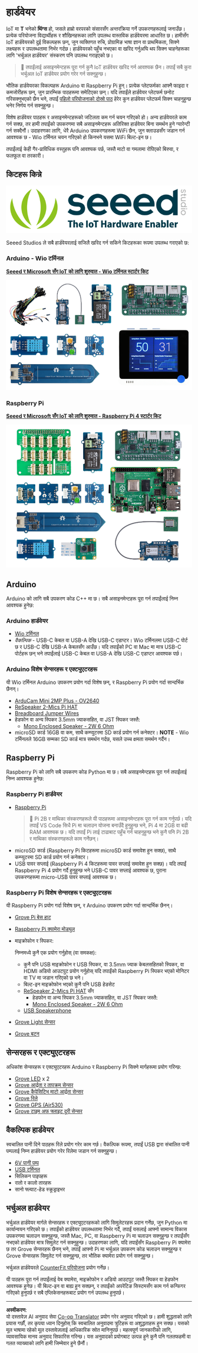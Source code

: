 <!--
CO_OP_TRANSLATOR_METADATA:
{
  "original_hash": "3dce18fab38adf93ff30b8c221b1eec5",
  "translation_date": "2025-08-27T09:44:10+00:00",
  "source_file": "hardware.md",
  "language_code": "ne"
}
-->
# हार्डवेयर

IoT मा **T** भनेको **थिंग्स** हो, जसले हाम्रो वरपरको संसारसँग अन्तरक्रिया गर्ने उपकरणहरूलाई जनाउँछ। प्रत्येक परियोजना विद्यार्थीहरू र शौखिनहरूका लागि उपलब्ध वास्तविक हार्डवेयरमा आधारित छ। हामीसँग IoT हार्डवेयरको दुई विकल्पहरू छन्, जुन व्यक्तिगत रुचि, प्रोग्रामिङ भाषा ज्ञान वा प्राथमिकता, सिक्ने लक्ष्यहरू र उपलब्धतामा निर्भर गर्दछ। हार्डवेयरको पहुँच नभएका वा खरिद गर्नुअघि थप सिक्न चाहनेहरूका लागि 'भर्चुअल हार्डवेयर' संस्करण पनि उपलब्ध गराइएको छ।

> 💁 तपाईंलाई असाइनमेन्टहरू पूरा गर्न कुनै IoT हार्डवेयर खरिद गर्न आवश्यक छैन। तपाईं सबै कुरा भर्चुअल IoT हार्डवेयर प्रयोग गरेर गर्न सक्नुहुन्छ।

भौतिक हार्डवेयरका विकल्पहरू Arduino वा Raspberry Pi हुन्। प्रत्येक प्लेटफर्मका आफ्नै फाइदा र कमजोरीहरू छन्, जुन प्रारम्भिक पाठहरूमा समेटिएका छन्। यदि तपाईंले हार्डवेयर प्लेटफर्म छनोट गरिसक्नुभएको छैन भने, तपाईं [पहिलो परियोजनाको दोस्रो पाठ](./1-getting-started/lessons/2-deeper-dive/README.md) हेरेर कुन हार्डवेयर प्लेटफर्म सिक्न चाहनुहुन्छ भनेर निर्णय गर्न सक्नुहुन्छ।

विशेष हार्डवेयर पाठहरू र असाइनमेन्टहरूको जटिलता कम गर्न चयन गरिएको हो। अन्य हार्डवेयरले काम गर्न सक्छ, तर हामी तपाईंको उपकरणमा सबै असाइनमेन्टहरू अतिरिक्त हार्डवेयर बिना समर्थन हुने ग्यारेन्टी गर्न सक्दैनौं। उदाहरणका लागि, धेरै Arduino उपकरणहरूमा WiFi छैन, जुन क्लाउडसँग जडान गर्न आवश्यक छ - Wio टर्मिनल चयन गरिएको हो किनभने यसमा WiFi बिल्ट-इन छ।

तपाईंलाई केही गैर-प्राविधिक वस्तुहरू पनि आवश्यक पर्छ, जस्तै माटो वा गमलामा रोपिएको बिरुवा, र फलफूल वा तरकारी।

## किटहरू किन्ने

![Seeed Studios को लोगो](../../translated_images/seeed-logo.74732b6b482b6e8e8bdcc06f0541fc92b1dabf5e3e8f37afb91e04393a8cb977.ne.png)

Seeed Studios ले सबै हार्डवेयरलाई सजिलै खरिद गर्न सकिने किटहरूका रूपमा उपलब्ध गराएको छ:

### Arduino - Wio टर्मिनल

**[Seeed र Microsoft सँग IoT को लागि शुरुवात - Wio टर्मिनल स्टार्टर किट](https://www.seeedstudio.com/IoT-for-beginners-with-Seeed-and-Microsoft-Wio-Terminal-Starter-Kit-p-5006.html)**

[![Wio टर्मिनल हार्डवेयर किट](../../translated_images/wio-hardware-kit.4c70c48b85e4283a1d73e248d87d49587c0cd077eeb69cb3eca803166f63c9a5.ne.png)](https://www.seeedstudio.com/IoT-for-beginners-with-Seeed-and-Microsoft-Wio-Terminal-Starter-Kit-p-5006.html)

### Raspberry Pi

**[Seeed र Microsoft सँग IoT को लागि शुरुवात - Raspberry Pi 4 स्टार्टर किट](https://www.seeedstudio.com/IoT-for-beginners-with-Seeed-and-Microsoft-Raspberry-Pi-Starter-Kit-p-5004.html)**

[![Raspberry Pi टर्मिनल हार्डवेयर किट](../../translated_images/pi-hardware-kit.26dbadaedb7dd44c73b0131d5d68ea29472ed0a9744f90d5866c6d82f2d16380.ne.png)](https://www.seeedstudio.com/IoT-for-beginners-with-Seeed-and-Microsoft-Raspberry-Pi-Starter-Kit-p-5004.html)

## Arduino

Arduino को लागि सबै उपकरण कोड C++ मा छ। सबै असाइनमेन्टहरू पूरा गर्न तपाईंलाई निम्न आवश्यक हुनेछ:

### Arduino हार्डवेयर

* [Wio टर्मिनल](https://www.seeedstudio.com/Wio-Terminal-p-4509.html)
* *वैकल्पिक* - USB-C केबल वा USB-A देखि USB-C एडाप्टर। Wio टर्मिनलमा USB-C पोर्ट छ र USB-C देखि USB-A केबलसँग आउँछ। यदि तपाईंको PC वा Mac मा मात्र USB-C पोर्टहरू छन् भने तपाईंलाई USB-C केबल वा USB-A देखि USB-C एडाप्टर आवश्यक पर्छ।

### Arduino विशेष सेन्सरहरू र एक्ट्युएटरहरू

यी Wio टर्मिनल Arduino उपकरण प्रयोग गर्दा विशेष छन्, र Raspberry Pi प्रयोग गर्दा सान्दर्भिक छैनन्।

* [ArduCam Mini 2MP Plus - OV2640](https://www.arducam.com/product/arducam-2mp-spi-camera-b0067-arduino/)
* [ReSpeaker 2-Mics Pi HAT](https://www.seeedstudio.com/ReSpeaker-2-Mics-Pi-HAT.html)
* [Breadboard Jumper Wires](https://www.seeedstudio.com/Breadboard-Jumper-Wire-Pack-241mm-200mm-160mm-117m-p-234.html)
* हेडफोन वा अन्य स्पिकर 3.5mm ज्याकसहित, वा JST स्पिकर जस्तै:
  * [Mono Enclosed Speaker - 2W 6 Ohm](https://www.seeedstudio.com/Mono-Enclosed-Speaker-2W-6-Ohm-p-2832.html)
* microSD कार्ड 16GB वा कम, साथै कम्प्युटरमा SD कार्ड प्रयोग गर्न कनेक्टर। **NOTE** - Wio टर्मिनलले 16GB सम्मका SD कार्ड मात्र समर्थन गर्दछ, यसले उच्च क्षमता समर्थन गर्दैन।

## Raspberry Pi

Raspberry Pi को लागि सबै उपकरण कोड Python मा छ। सबै असाइनमेन्टहरू पूरा गर्न तपाईंलाई निम्न आवश्यक हुनेछ:

### Raspberry Pi हार्डवेयर

* [Raspberry Pi](https://www.raspberrypi.org/products/raspberry-pi-4-model-b/)
  > 💁 Pi 2B र माथिका संस्करणहरूले यी पाठहरूमा असाइनमेन्टहरू पूरा गर्न काम गर्नुपर्छ। यदि तपाईं VS Code सिधै Pi मा चलाउन योजना बनाउँदै हुनुहुन्छ भने, Pi 4 मा 2GB वा बढी RAM आवश्यक छ। यदि तपाईं Pi लाई टाढाबाट पहुँच गर्न चाहनुहुन्छ भने कुनै पनि Pi 2B र माथिका संस्करणहरूले काम गर्नेछन्।
* microSD कार्ड (Raspberry Pi किटहरूमा microSD कार्ड समावेश हुन सक्छ), साथै कम्प्युटरमा SD कार्ड प्रयोग गर्न कनेक्टर।
* USB पावर सप्लाई (Raspberry Pi 4 किटहरूमा पावर सप्लाई समावेश हुन सक्छ)। यदि तपाईं Raspberry Pi 4 प्रयोग गर्दै हुनुहुन्छ भने USB-C पावर सप्लाई आवश्यक छ, पुराना उपकरणहरूमा micro-USB पावर सप्लाई आवश्यक छ।

### Raspberry Pi विशेष सेन्सरहरू र एक्ट्युएटरहरू

यी Raspberry Pi प्रयोग गर्दा विशेष छन्, र Arduino उपकरण प्रयोग गर्दा सान्दर्भिक छैनन्।

* [Grove Pi बेस हाट](https://www.seeedstudio.com/Grove-Base-Hat-for-Raspberry-Pi.html)
* [Raspberry Pi क्यामेरा मोड्युल](https://www.raspberrypi.org/products/camera-module-v2/)
* माइक्रोफोन र स्पिकर:

  निम्नमध्ये कुनै एक प्रयोग गर्नुहोस् (वा समकक्ष):
  * कुनै पनि USB माइक्रोफोन र USB स्पिकर, वा 3.5mm ज्याक केबलसहितको स्पिकर, वा HDMI अडियो आउटपुट प्रयोग गर्नुहोस् यदि तपाईंको Raspberry Pi स्पिकर भएको मोनिटर वा TV मा जडान गरिएको छ भने।
  * बिल्ट-इन माइक्रोफोन भएको कुनै पनि USB हेडसेट
  * [ReSpeaker 2-Mics Pi HAT](https://www.seeedstudio.com/ReSpeaker-2-Mics-Pi-HAT.html) सँग
    * हेडफोन वा अन्य स्पिकर 3.5mm ज्याकसहित, वा JST स्पिकर जस्तै:
    * [Mono Enclosed Speaker - 2W 6 Ohm](https://www.seeedstudio.com/Mono-Enclosed-Speaker-2W-6-Ohm-p-2832.html)
  * [USB Speakerphone](https://www.amazon.com/USB-Speakerphone-Conference-Business-Microphones/dp/B07Q3D7F8S/ref=sr_1_1?dchild=1&keywords=m0&qid=1614647389&sr=8-1)
* [Grove Light सेन्सर](https://www.seeedstudio.com/Grove-Light-Sensor-v1-2-LS06-S-phototransistor.html)
* [Grove बटन](https://www.seeedstudio.com/Grove-Button.html)

## सेन्सरहरू र एक्ट्युएटरहरू

अधिकांश सेन्सरहरू र एक्ट्युएटरहरू Arduino र Raspberry Pi सिक्ने मार्गहरूमा प्रयोग गरिन्छ:

* [Grove LED](https://www.seeedstudio.com/Grove-LED-Pack-p-4364.html) x 2
* [Grove आर्द्रता र तापक्रम सेन्सर](https://www.seeedstudio.com/Grove-Temperature-Humidity-Sensor-DHT11.html)
* [Grove कैपेसिटिभ माटो आर्द्रता सेन्सर](https://www.seeedstudio.com/Grove-Capacitive-Moisture-Sensor-Corrosion-Resistant.html)
* [Grove रिले](https://www.seeedstudio.com/Grove-Relay.html)
* [Grove GPS (Air530)](https://www.seeedstudio.com/Grove-GPS-Air530-p-4584.html)
* [Grove टाइम अफ फ्लाइट दूरी सेन्सर](https://www.seeedstudio.com/Grove-Time-of-Flight-Distance-Sensor-VL53L0X.html)

## वैकल्पिक हार्डवेयर

स्वचालित पानी दिने पाठहरू रिले प्रयोग गरेर काम गर्छ। वैकल्पिक रूपमा, तपाईं USB द्वारा संचालित पानी पम्पलाई निम्न हार्डवेयर प्रयोग गरेर रिलेमा जडान गर्न सक्नुहुन्छ।

* [6V पानी पम्प](https://www.seeedstudio.com/6V-Mini-Water-Pump-p-1945.html)
* [USB टर्मिनल](https://www.adafruit.com/product/3628)
* सिलिकन पाइपहरू
* रातो र कालो तारहरू
* सानो फ्ल्याट-हेड स्क्रूड्राइभर

## भर्चुअल हार्डवेयर

भर्चुअल हार्डवेयर मार्गले सेन्सरहरू र एक्ट्युएटरहरूको लागि सिमुलेटरहरू प्रदान गर्नेछ, जुन Python मा कार्यान्वयन गरिएको छ। तपाईंको हार्डवेयर उपलब्धतामा निर्भर गर्दै, तपाईं यसलाई आफ्नो सामान्य विकास उपकरणमा चलाउन सक्नुहुन्छ, जस्तै Mac, PC, वा Raspberry Pi मा चलाउन सक्नुहुन्छ र तपाईंसँग नभएको हार्डवेयर मात्र सिमुलेट गर्न सक्नुहुन्छ। उदाहरणका लागि, यदि तपाईंसँग Raspberry Pi क्यामेरा छ तर Grove सेन्सरहरू छैनन् भने, तपाईं आफ्नो Pi मा भर्चुअल उपकरण कोड चलाउन सक्नुहुन्छ र Grove सेन्सरहरू सिमुलेट गर्न सक्नुहुन्छ, तर भौतिक क्यामेरा प्रयोग गर्न सक्नुहुन्छ।

भर्चुअल हार्डवेयरले [CounterFit परियोजना](https://github.com/CounterFit-IoT/CounterFit) प्रयोग गर्नेछ।

यी पाठहरू पूरा गर्न तपाईंलाई वेब क्यामेरा, माइक्रोफोन र अडियो आउटपुट जस्तै स्पिकर वा हेडफोन आवश्यक हुनेछ। यी बिल्ट-इन वा बाह्य हुन सक्छन्, र तपाईंको अपरेटिङ सिस्टमसँग काम गर्न कन्फिगर गरिएको हुनुपर्छ र सबै एप्लिकेसनहरूबाट प्रयोग गर्न उपलब्ध हुनुपर्छ।

---

**अस्वीकरण**:  
यो दस्तावेज़ AI अनुवाद सेवा [Co-op Translator](https://github.com/Azure/co-op-translator) प्रयोग गरेर अनुवाद गरिएको छ। हामी शुद्धताको लागि प्रयास गर्छौं, तर कृपया ध्यान दिनुहोस् कि स्वचालित अनुवादमा त्रुटिहरू वा अशुद्धताहरू हुन सक्छ। यसको मूल भाषामा रहेको मूल दस्तावेज़लाई आधिकारिक स्रोत मानिनुपर्छ। महत्वपूर्ण जानकारीको लागि, व्यावसायिक मानव अनुवाद सिफारिस गरिन्छ। यस अनुवादको प्रयोगबाट उत्पन्न हुने कुनै पनि गलतफहमी वा गलत व्याख्याको लागि हामी जिम्मेवार हुने छैनौं।